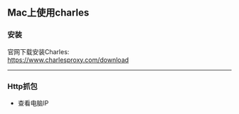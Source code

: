 ## Mac上使用charles
### 安装
官网下载安装Charles:<br/>
https://www.charlesproxy.com/download

***

### Http抓包
* 查看电脑IP